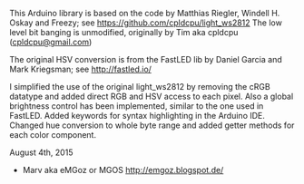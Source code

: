 This Arduino library is based on the code by Matthias Riegler, Windell H. Oskay and Freezy;
see https://github.com/cpldcpu/light_ws2812
The low level bit banging is unmodified, originally by Tim aka cpldcpu (cpldcpu@gmail.com)

The original HSV conversion is from the FastLED lib by Daniel Garcia and Mark Kriegsman;
see http://fastled.io/

I simplified the use of the original light_ws2812 by removing the cRGB datatype and added direct RGB and HSV access to each pixel.
Also a global brightness control has been implemented, similar to the one used in FastLED.
Added keywords for syntax highlighting in the Arduino IDE.
Changed hue conversion to whole byte range and added getter methods for each color component.

August 4th, 2015
- Marv aka eMGoz or MGOS
http://emgoz.blogspot.de/
